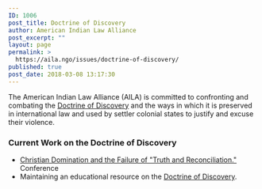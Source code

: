 ```yaml
---
ID: 1006
post_title: Doctrine of Discovery
author: American Indian Law Alliance
post_excerpt: ""
layout: page
permalink: >
  https://aila.ngo/issues/doctrine-of-discovery/
published: true
post_date: 2018-03-08 13:17:30
---
```

The American Indian Law Alliance (AILA) is committed to confronting and combating the <a href="http://doctrineofdiscovery.org">Doctrine of Discovery</a> and the ways in which it is preserved in international law and used by settler colonial states to justify and excuse their violence.
<h3>Current Work on the Doctrine of Discovery</h3>
<ul>
 	<li><a href="https://aila.ngo/christian-domination-and-the-failure-of-truth-and-reconciliation/">Christian Domination and the Failure of "Truth and Reconciliation."</a> Conference</li>
 	<li>Maintaining an educational resource on the <a href="http://doctrineofdiscovery.org">Doctrine of Discovery</a>.</li>
</ul>